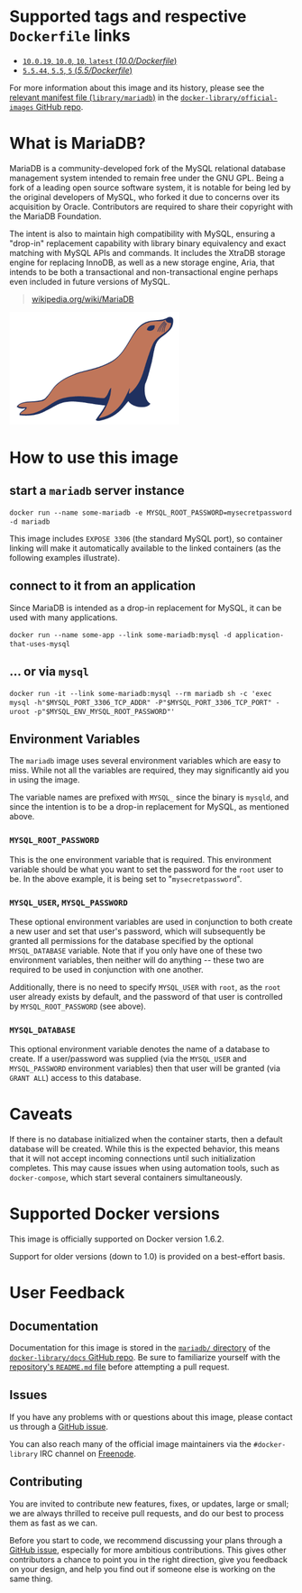 # Supported tags and respective `Dockerfile` links

-	[`10.0.19`, `10.0`, `10`, `latest` (*10.0/Dockerfile*)](https://github.com/docker-library/mariadb/blob/b26758f0cde0b55ec4087074c1279db215a18d69/10.0/Dockerfile)
-	[`5.5.44`, `5.5`, `5` (*5.5/Dockerfile*)](https://github.com/docker-library/mariadb/blob/2a2cbaceb669988d161f6766147ff56e641be68e/5.5/Dockerfile)

For more information about this image and its history, please see the [relevant manifest file (`library/mariadb`)](https://github.com/docker-library/official-images/blob/master/library/mariadb) in the [`docker-library/official-images` GitHub repo](https://github.com/docker-library/official-images).

# What is MariaDB?

MariaDB is a community-developed fork of the MySQL relational database management system intended to remain free under the GNU GPL. Being a fork of a leading open source software system, it is notable for being led by the original developers of MySQL, who forked it due to concerns over its acquisition by Oracle. Contributors are required to share their copyright with the MariaDB Foundation.

The intent is also to maintain high compatibility with MySQL, ensuring a "drop-in" replacement capability with library binary equivalency and exact matching with MySQL APIs and commands. It includes the XtraDB storage engine for replacing InnoDB, as well as a new storage engine, Aria, that intends to be both a transactional and non-transactional engine perhaps even included in future versions of MySQL.

> [wikipedia.org/wiki/MariaDB](https://en.wikipedia.org/wiki/MariaDB)

![logo](https://raw.githubusercontent.com/docker-library/docs/master/mariadb/logo.png)

# How to use this image

## start a `mariadb` server instance

	docker run --name some-mariadb -e MYSQL_ROOT_PASSWORD=mysecretpassword -d mariadb

This image includes `EXPOSE 3306` (the standard MySQL port), so container linking will make it automatically available to the linked containers (as the following examples illustrate).

## connect to it from an application

Since MariaDB is intended as a drop-in replacement for MySQL, it can be used with many applications.

	docker run --name some-app --link some-mariadb:mysql -d application-that-uses-mysql

## ... or via `mysql`

	docker run -it --link some-mariadb:mysql --rm mariadb sh -c 'exec mysql -h"$MYSQL_PORT_3306_TCP_ADDR" -P"$MYSQL_PORT_3306_TCP_PORT" -uroot -p"$MYSQL_ENV_MYSQL_ROOT_PASSWORD"'

## Environment Variables

The `mariadb` image uses several environment variables which are easy to miss. While not all the variables are required, they may significantly aid you in using the image.

The variable names are prefixed with `MYSQL_` since the binary is `mysqld`, and since the intention is to be a drop-in replacement for MySQL, as mentioned above.

### `MYSQL_ROOT_PASSWORD`

This is the one environment variable that is required. This environment variable should be what you want to set the password for the `root` user to be. In the above example, it is being set to "`mysecretpassword`".

### `MYSQL_USER`, `MYSQL_PASSWORD`

These optional environment variables are used in conjunction to both create a new user and set that user's password, which will subsequently be granted all permissions for the database specified by the optional `MYSQL_DATABASE` variable. Note that if you only have one of these two environment variables, then neither will do anything -- these two are required to be used in conjunction with one another.

Additionally, there is no need to specify `MYSQL_USER` with `root`, as the `root` user already exists by default, and the password of that user is controlled by `MYSQL_ROOT_PASSWORD` (see above).

### `MYSQL_DATABASE`

This optional environment variable denotes the name of a database to create. If a user/password was supplied (via the `MYSQL_USER` and `MYSQL_PASSWORD` environment variables) then that user will be granted (via `GRANT ALL`) access to this database.

# Caveats

If there is no database initialized when the container starts, then a default database will be created. While this is the expected behavior, this means that it will not accept incoming connections until such initialization completes. This may cause issues when using automation tools, such as `docker-compose`, which start several containers simultaneously.

# Supported Docker versions

This image is officially supported on Docker version 1.6.2.

Support for older versions (down to 1.0) is provided on a best-effort basis.

# User Feedback

## Documentation

Documentation for this image is stored in the [`mariadb/` directory](https://github.com/docker-library/docs/tree/master/mariadb) of the [`docker-library/docs` GitHub repo](https://github.com/docker-library/docs). Be sure to familiarize yourself with the [repository's `README.md` file](https://github.com/docker-library/docs/blob/master/README.md) before attempting a pull request.

## Issues

If you have any problems with or questions about this image, please contact us through a [GitHub issue](https://github.com/docker-library/mariadb/issues).

You can also reach many of the official image maintainers via the `#docker-library` IRC channel on [Freenode](https://freenode.net).

## Contributing

You are invited to contribute new features, fixes, or updates, large or small; we are always thrilled to receive pull requests, and do our best to process them as fast as we can.

Before you start to code, we recommend discussing your plans through a [GitHub issue](https://github.com/docker-library/mariadb/issues), especially for more ambitious contributions. This gives other contributors a chance to point you in the right direction, give you feedback on your design, and help you find out if someone else is working on the same thing.
